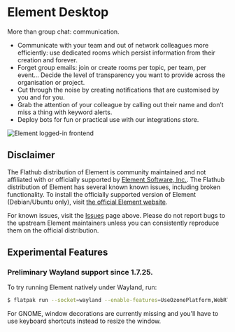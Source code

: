 # Element Desktop

More than group chat: communication.

* Communicate with your team and out of network colleagues more efficiently: use dedicated rooms which persist information from their creation and forever.
* Forget group emails: join or create rooms per topic, per team, per event… Decide the level of transparency you want to provide across the organisation or project.
* Cut through the noise by creating notifications that are customised by you and for you.
* Grab the attention of your colleague by calling out their name and don’t miss a thing with keyword alerts.
* Deploy bots for fun or practical use with our integrations store.

![Element logged-in frontend](https://element.io/blog/content/images/2020/07/Screenshot-2020-07-15-at-00.54.45.png)

## Disclaimer

The Flathub distribution of Element is community maintained and not affiliated with or officially supported by [Element Software, Inc.](https://element.io/). The Flathub distribution of Element has several known known issues, including broken functionality. To install the officially supported version of Element (Debian/Ubuntu only), visit [the official Element website](https://element.io/get-started).

For known issues, visit the [Issues](https://github.com/flathub/im.riot.Riot/issues) page above. Please do not report bugs to the upstream Element maintainers unless you can consistently reproduce them on the official distribution.

## Experimental Features

### Preliminary Wayland support since 1.7.25.

To try running Element natively under Wayland, run:
```bash
$ flatpak run --socket=wayland --enable-features=UseOzonePlatform,WebRTCPipeWireCapturer --ozone-platform=wayland im.riot.Riot
```
For GNOME, window decorations are currently missing and you'll have to use keyboard shortcuts instead to resize the window.